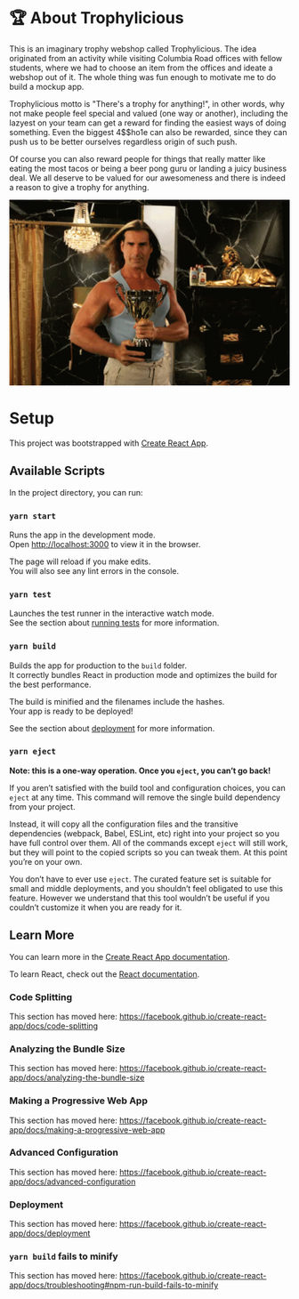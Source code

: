 # :trophy: About Trophylicious

This is an imaginary trophy webshop called Trophylicious. The idea originated from an activity while visiting Columbia Road offices with fellow students, where we had to choose an item from the offices and ideate a webshop out of it. The whole thing was fun enough to motivate me to do build a mockup app.

Trophylicious motto is "There's a trophy for anything!", in other words, why not make people feel special and valued (one way or another), including  the lazyest on your team can get a reward for finding the easiest ways of doing something. Even the biggest 4$$ho1e can also be rewarded, since they can push us to be better ourselves regardless origin of such push.

Of course you can also reward people for things that really matter like eating the most tacos or being a beer pong guru or landing a juicy business deal. We all deserve to be valued for our awesomeness and there is indeed a reason to give a trophy for anything.

<a href="https://raw.githubusercontent.com/Claudiferock/trophylicious/master/src/assets/img/favio.gif"><img src="https://raw.githubusercontent.com/Claudiferock/trophylicious/master/src/assets/img/favio.gif" alt="Gif of fabulous Favio and a trophy" width="512"/></a>

# Setup

This project was bootstrapped with [Create React App](https://github.com/facebook/create-react-app).

## Available Scripts

In the project directory, you can run:

### `yarn start`

Runs the app in the development mode.<br />
Open [http://localhost:3000](http://localhost:3000) to view it in the browser.

The page will reload if you make edits.<br />
You will also see any lint errors in the console.

### `yarn test`

Launches the test runner in the interactive watch mode.<br />
See the section about [running tests](https://facebook.github.io/create-react-app/docs/running-tests) for more information.

### `yarn build`

Builds the app for production to the `build` folder.<br />
It correctly bundles React in production mode and optimizes the build for the best performance.

The build is minified and the filenames include the hashes.<br />
Your app is ready to be deployed!

See the section about [deployment](https://facebook.github.io/create-react-app/docs/deployment) for more information.

### `yarn eject`

**Note: this is a one-way operation. Once you `eject`, you can’t go back!**

If you aren’t satisfied with the build tool and configuration choices, you can `eject` at any time. This command will remove the single build dependency from your project.

Instead, it will copy all the configuration files and the transitive dependencies (webpack, Babel, ESLint, etc) right into your project so you have full control over them. All of the commands except `eject` will still work, but they will point to the copied scripts so you can tweak them. At this point you’re on your own.

You don’t have to ever use `eject`. The curated feature set is suitable for small and middle deployments, and you shouldn’t feel obligated to use this feature. However we understand that this tool wouldn’t be useful if you couldn’t customize it when you are ready for it.

## Learn More

You can learn more in the [Create React App documentation](https://facebook.github.io/create-react-app/docs/getting-started).

To learn React, check out the [React documentation](https://reactjs.org/).

### Code Splitting

This section has moved here: https://facebook.github.io/create-react-app/docs/code-splitting

### Analyzing the Bundle Size

This section has moved here: https://facebook.github.io/create-react-app/docs/analyzing-the-bundle-size

### Making a Progressive Web App

This section has moved here: https://facebook.github.io/create-react-app/docs/making-a-progressive-web-app

### Advanced Configuration

This section has moved here: https://facebook.github.io/create-react-app/docs/advanced-configuration

### Deployment

This section has moved here: https://facebook.github.io/create-react-app/docs/deployment

### `yarn build` fails to minify

This section has moved here: https://facebook.github.io/create-react-app/docs/troubleshooting#npm-run-build-fails-to-minify
